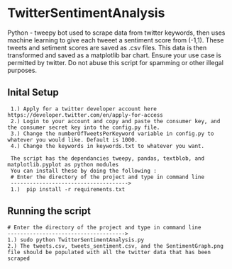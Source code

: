 # TwitterSentimentAnalysis

Python - tweepy bot used to scrape data from twitter keywords,
then uses machine learning to give each tweeet a sentiment score from (-1,1).
These tweets and setiment scores are saved as .csv files.
This data is then transformed and saved as a matplotlib bar chart.
Ensure your use case is permitted by twitter.
Do not abuse this script for spamming or other illegal purposes.

## Inital Setup

     1.) Apply for a twitter developer account here https://developer.twitter.com/en/apply-for-access
     2.) Login to your account and copy and paste the consumer key, and the consumer secret key into the config.py file.
     3.) Change the numberOfTweetsPerKeyword variable in config.py to whatever you would like. Default is 1000.
     4.) Change the keywords in keywords.txt to whatever you want.
     
     The script has the dependancies tweepy, pandas, textblob, and matplotlib.pyplot as python modules
     You can install these by doing the following : 
     # Enter the directory of the project and type in command line 
     ------------------------------------->
     1.)  pip install -r requirements.txt
    
## Running the script
    # Enter the directory of the project and type in command line
    ------------------------------------->
    1.) sudo python TwitterSentimentAnalysis.py
    2.) The tweets.csv, tweets_sentiment.csv, and the SentimentGraph.png file should be populated with all the twitter data that has been scraped
    

